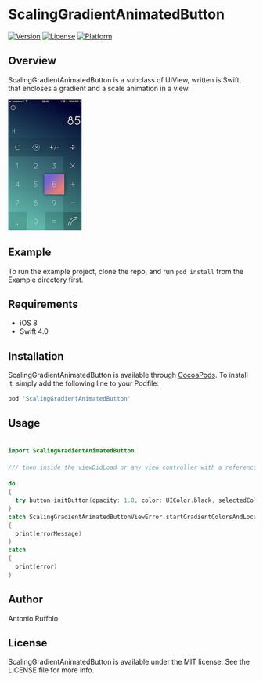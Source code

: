# ScalingGradientAnimatedButton

[![Version](https://img.shields.io/cocoapods/v/ScalingGradientAnimatedButton.svg?style=flat)](http://cocoapods.org/pods/ScalingGradientAnimatedButton)
[![License](https://img.shields.io/cocoapods/l/ScalingGradientAnimatedButton.svg?style=flat)](http://cocoapods.org/pods/ScalingGradientAnimatedButton)
[![Platform](https://img.shields.io/cocoapods/p/ScalingGradientAnimatedButton.svg?style=flat)](http://cocoapods.org/pods/ScalingGradientAnimatedButton)

## Overview

ScalingGradientAnimatedButton is a subclass of UIView, written is Swift, that encloses a gradient and a scale animation in a view.

![](ButtonScreen.PNG?raw=true "Button Screenshoot in 'A Complex Calc")

## Example

To run the example project, clone the repo, and run `pod install` from the Example directory first.

## Requirements

* iOS 8
* Swift 4.0

## Installation

ScalingGradientAnimatedButton is available through [CocoaPods](http://cocoapods.org). To install
it, simply add the following line to your Podfile:

```ruby
pod 'ScalingGradientAnimatedButton'
```
## Usage

```Swift

import ScalingGradientAnimatedButton

/// then inside the viewDidLoad or any view controller with a reference to the view

do
{
  try button.initButton(opacity: 1.0, color: UIColor.black, selectedColor: UIColor.cyan, buttonScale: 0.6, animationDuration: 0.5, shadowOpacity: 0.4, shadowRadius: 1.0, shouldHaveSelectedColorAnimation: true)
}
catch ScalingGradientAnimatedButtonViewError.startGradientColorsAndLocationMismatch(let errorMessage)
{
  print(errorMessage)
}
catch
{
  print(error)
}

```
## Author

Antonio Ruffolo

## License

ScalingGradientAnimatedButton is available under the MIT license. See the LICENSE file for more info.
